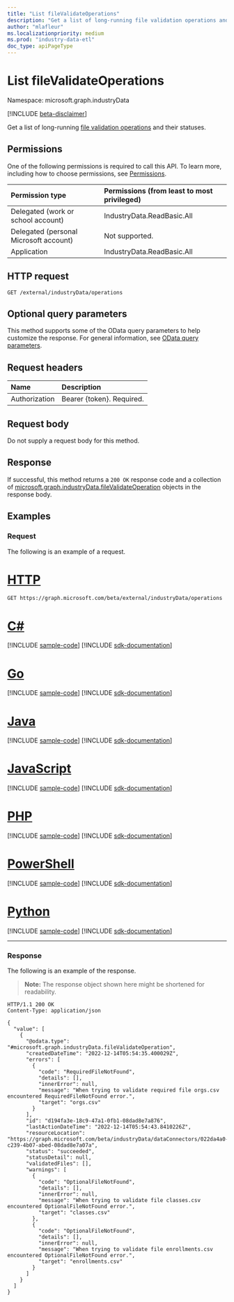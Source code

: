 ```yaml
---
title: "List fileValidateOperations"
description: "Get a list of long-running file validation operations and their statuses."
author: "mlafleur"
ms.localizationpriority: medium
ms.prod: "industry-data-etl"
doc_type: apiPageType
---
```


# List fileValidateOperations

Namespace: microsoft.graph.industryData

[!INCLUDE [beta-disclaimer](../../includes/beta-disclaimer.md)]

Get a list of long-running [file validation operations](../resources/industrydata-filevalidateoperation.md) and their statuses.

## Permissions

One of the following permissions is required to call this API. To learn more, including how to choose permissions, see [Permissions](/graph/permissions-reference).

| Permission type                        | Permissions (from least to most privileged) |
| :------------------------------------- | :------------------------------------------ |
| Delegated (work or school account)     | IndustryData.ReadBasic.All                  |
| Delegated (personal Microsoft account) | Not supported.                              |
| Application                            | IndustryData.ReadBasic.All                  |

## HTTP request

<!-- {
  "blockType": "ignored"
}
-->

```http
GET /external/industryData/operations
```

## Optional query parameters

This method supports some of the OData query parameters to help customize the response. For general information, see [OData query parameters](/graph/query-parameters).

## Request headers

| Name          | Description               |
| :------------ | :------------------------ |
| Authorization | Bearer {token}. Required. |

## Request body

Do not supply a request body for this method.

## Response

If successful, this method returns a `200 OK` response code and a collection of [microsoft.graph.industryData.fileValidateOperation](../resources/industrydata-filevalidateoperation.md) objects in the response body.

## Examples

### Request

The following is an example of a request.

# [HTTP](#tab/http)
<!-- {
  "blockType": "request",
  "name": "list_fileValidateOperation"
}
-->

```msgraph-interactive
GET https://graph.microsoft.com/beta/external/industryData/operations
```

# [C#](#tab/csharp)
[!INCLUDE [sample-code](../includes/snippets/csharp/list-filevalidateoperation-csharp-snippets.md)]
[!INCLUDE [sdk-documentation](../includes/snippets/snippets-sdk-documentation-link.md)]

# [Go](#tab/go)
[!INCLUDE [sample-code](../includes/snippets/go/list-filevalidateoperation-go-snippets.md)]
[!INCLUDE [sdk-documentation](../includes/snippets/snippets-sdk-documentation-link.md)]

# [Java](#tab/java)
[!INCLUDE [sample-code](../includes/snippets/java/list-filevalidateoperation-java-snippets.md)]
[!INCLUDE [sdk-documentation](../includes/snippets/snippets-sdk-documentation-link.md)]

# [JavaScript](#tab/javascript)
[!INCLUDE [sample-code](../includes/snippets/javascript/list-filevalidateoperation-javascript-snippets.md)]
[!INCLUDE [sdk-documentation](../includes/snippets/snippets-sdk-documentation-link.md)]

# [PHP](#tab/php)
[!INCLUDE [sample-code](../includes/snippets/php/list-filevalidateoperation-php-snippets.md)]
[!INCLUDE [sdk-documentation](../includes/snippets/snippets-sdk-documentation-link.md)]

# [PowerShell](#tab/powershell)
[!INCLUDE [sample-code](../includes/snippets/powershell/list-filevalidateoperation-powershell-snippets.md)]
[!INCLUDE [sdk-documentation](../includes/snippets/snippets-sdk-documentation-link.md)]

# [Python](#tab/python)
[!INCLUDE [sample-code](../includes/snippets/python/list-filevalidateoperation-python-snippets.md)]
[!INCLUDE [sdk-documentation](../includes/snippets/snippets-sdk-documentation-link.md)]

---

### Response

The following is an example of the response.

> **Note:** The response object shown here might be shortened for readability.

<!-- {
  "blockType": "response",
  "truncated": true,
  "@odata.type": "Collection(microsoft.graph.industryData.fileValidateOperation)"
}
-->

```http
HTTP/1.1 200 OK
Content-Type: application/json

{
  "value": [
    {
      "@odata.type": "#microsoft.graph.industryData.fileValidateOperation",
      "createdDateTime": "2022-12-14T05:54:35.400029Z",
      "errors": [
        {
          "code": "RequiredFileNotFound",
          "details": [],
          "innerError": null,
          "message": "When trying to validate required file orgs.csv encountered RequiredFileNotFound error.",
          "target": "orgs.csv"
        }
      ],
      "id": "d194fa3e-18c9-47a1-0fb1-08dad8e7a876",
      "lastActionDateTime": "2022-12-14T05:54:43.8410226Z",
      "resourceLocation": "https://graph.microsoft.com/beta/industryData/dataConnectors/022da4a0-c239-4b07-abed-08dad8e7a07a",
      "status": "succeeded",
      "statusDetail": null,
      "validatedFiles": [],
      "warnings": [
        {
          "code": "OptionalFileNotFound",
          "details": [],
          "innerError": null,
          "message": "When trying to validate file classes.csv encountered OptionalFileNotFound error.",
          "target": "classes.csv"
        },
        {
          "code": "OptionalFileNotFound",
          "details": [],
          "innerError": null,
          "message": "When trying to validate file enrollments.csv encountered OptionalFileNotFound error.",
          "target": "enrollments.csv"
        }
      ]
    }
  ]
}
```

